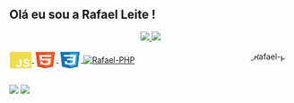 ## Olá eu sou a Rafael Leite !
<div align="center">
  <a href="https://https://github.com/Rafaelzera7">
  <img height="180em" src="https://github-readme-stats.vercel.app/api?username=Rafaelzera7&show_icons=true&theme=dark&include_all_commits=true&count_private=true"/>
  <img height="180em" src="https://github-readme-stats.vercel.app/api/top-langs/?username=Rafaelzera7&layout=compact&langs_count=7&theme=dark"/>
</div>
<div style="display: inline_block"><br>
  <img align="center" alt="Rafael-Js" height="30" width="40" src="https://raw.githubusercontent.com/devicons/devicon/master/icons/javascript/javascript-plain.svg">
  <img align="center" alt="Rafael-HTML" height="30" width="40" src="https://raw.githubusercontent.com/devicons/devicon/master/icons/html5/html5-original.svg">
  <img align="center" alt="Rafael-CSS" height="30" width="40" src="https://raw.githubusercontent.com/devicons/devicon/master/icons/css3/css3-original.svg">
   <img align="center" alt="Rafael-PHP" height="30" width="40" src="https://cdn.jsdelivr.net/gh/devicons/devicon/icons/php/php-original.svg">

          
  <img align="right" alt="Rafael-pic" height="150" style="border-radius:50px;" src="https://imgur.com/gallery/RspChu9">
</div>
  
  ##
 
<div> 
  
  <a href="https://www.instagram.com/rafaelleitef/" target="_blank"><img src="https://img.shields.io/badge/-Instagram-%23E4405F?style=for-the-badge&logo=instagram&logoColor=white" target="_blank"></a> 
  <a href="https://www.linkedin.com/in/rafael-leite-fernandes-583419234/" target="_blank"><img src="https://img.shields.io/badge/-LinkedIn-%230077B5?style=for-the-badge&logo=linkedin&logoColor=white" target="_blank"></a> 

</div>
